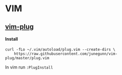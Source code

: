 # VIM

## [vim-plug](https://github.com/junegunn/vim-plug)

#### Install

```
curl -fLo ~/.vim/autoload/plug.vim --create-dirs \
    https://raw.githubusercontent.com/junegunn/vim-plug/master/plug.vim
```

In vim run `:PlugInstall`
